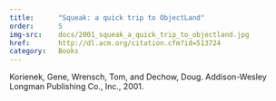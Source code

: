 ```yaml
---
title:      "Squeak: a quick trip to ObjectLand"
order:      5
img-src:    docs/2001_squeak_a_quick_trip_to_objectland.jpg
href:       http://dl.acm.org/citation.cfm?id=513724
category:   Books
---
```

Korienek, Gene, Wrensch, Tom, and Dechow, Doug. Addison-Wesley Longman Publishing Co., Inc., 2001.